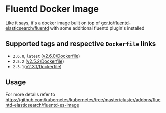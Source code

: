 # Fluentd Docker Image
Like it says, it's a docker image built on top of [gcr.io/fluentd-elasticsearch/fluentd](https://console.cloud.google.com/gcr/images/fluentd-elasticsearch/GLOBAL/fluentd) with some additional fluentd plugin's installed 

## Supported tags and respective `Dockerfile` links
 - `2.6.0`, `latest` ([v2.6.0/Dockerfile](https://github.com/kublr/docker-fluentd/blob/2.6.0/Dockerfile))
 - `2.5.2` ([v2.5.2/Dockerfile](https://github.com/kublr/docker-fluentd/blob/2.5.2/Dockerfile))
 - `2.3.1`([v2.3.1/Dockerfile](https://github.com/kublr/docker-fluentd/blob/2.3.1/Dockerfile))
 
## Usage
For more details refer to https://github.com/kubernetes/kubernetes/tree/master/cluster/addons/fluentd-elasticsearch/fluentd-es-image
